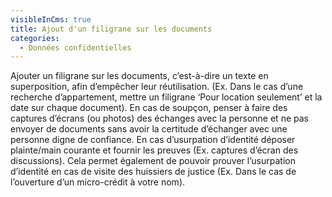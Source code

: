 ```yaml
---
visibleInCms: true
title: Ajout d'un filigrane sur les documents
categories:
  - Données confidentielles
---
```

<!--StartFragment-->

Ajouter un filigrane sur les documents, c’est-à-dire un texte en superposition, afin d’empêcher leur réutilisation. (Ex. Dans le cas d’une recherche d’appartement, mettre un filigrane ‘Pour location seulement’ et la date sur chaque document). En cas de soupçon, penser à faire des captures d’écrans (ou photos) des échanges avec la personne et ne pas envoyer de documents sans avoir la certitude d’échanger avec une personne digne de confiance. En cas d’usurpation d’identité déposer plainte/main courante et fournir les preuves (Ex. captures d’écran des discussions). Cela permet également de pouvoir prouver l’usurpation d’identité en cas de visite des huissiers de justice (Ex. Dans le cas de l’ouverture d’un micro-crédit à votre nom).

<!--EndFragment-->